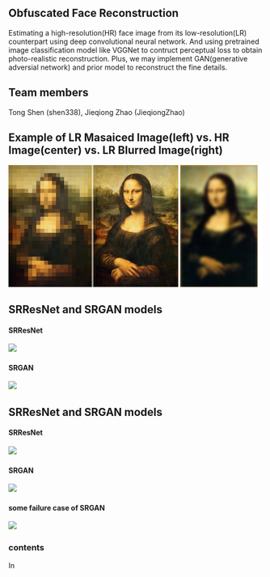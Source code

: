## Obfuscated Face Reconstruction
Estimating a high-resolution(HR) face image from its low-resolution(LR) counterpart using deep convolutional neural network. And using pretrained image classification model like VGGNet to contruct perceptual loss to obtain photo-realistic reconstruction. Plus, we may implement GAN(generative adversial network) and prior model to reconstruct the fine details.  

## Team members
Tong Shen (shen338), Jieqiong Zhao (JieqiongZhao)

## Example of LR Masaiced Image(left) vs. HR Image(center) vs. LR Blurred Image(right)

 ![](https://raw.githubusercontent.com/shen338/DL/master/lowresimage-example.jpg)
 
## SRResNet and SRGAN models
#### SRResNet
![](https://raw.githubusercontent.com/shen338/Obfuscated-Face-Reconstruction/master/SRResNet_model.PNG)
#### SRGAN
![](https://raw.githubusercontent.com/shen338/Obfuscated-Face-Reconstruction/master/GAN_model.PNG)

## SRResNet and SRGAN models
#### SRResNet 
![](https://raw.githubusercontent.com/shen338/Obfuscated-Face-Reconstruction/master/result/SRResNet_result.PNG)
#### SRGAN
![](https://raw.githubusercontent.com/shen338/Obfuscated-Face-Reconstruction/master/result/SRGAN_result.PNG)
#### some failure case of SRGAN
![](https://raw.githubusercontent.com/shen338/Obfuscated-Face-Reconstruction/master/result/failure_case.PNG)

### contents
In 
